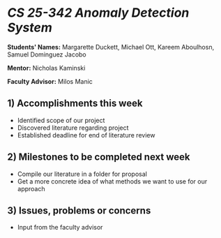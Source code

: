# *CS 25-342 Anomaly Detection System*

**Students' Names:**
Margarette Duckett, Michael Ott, Kareem Aboulhosn, Samuel Dominguez Jacobo

**Mentor:**
Nicholas Kaminski 

**Faculty Advisor:**
Milos Manic

## 1) Accomplishments this week ##
   - Identified scope of our project
   - Discovered literature regarding project
   - Established deadline for end of literature review

## 2) Milestones to be completed next week ##
   - Compile our literature in a folder for proposal 
   - Get a more concrete idea of what methods we want to use for our approach

## 3) Issues, problems or concerns ##
   - Input from the faculty advisor 
   


